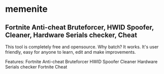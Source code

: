 # memenite
## Fortnite Anti-cheat Bruteforcer, HWID Spoofer, Cleaner, Hardware Serials checker, Cheat



This tool is completely free and opensource.
Why batch? It works. It's user friendly, easy for anyone to learn, edit and make improvements. 

Features:
Fortnite Anti-cheat Bruteforcer
HWID Spoofer
Cleaner
Hardware Serials checker
Fortnite Cheat



